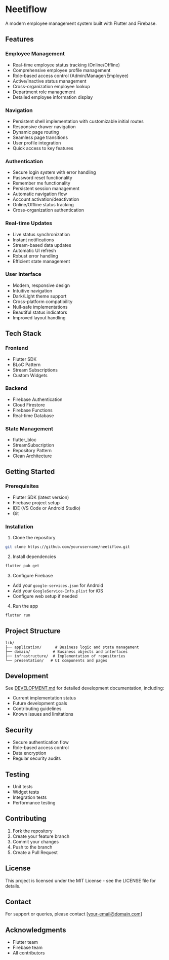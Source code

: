 # Neetiflow

A modern employee management system built with Flutter and Firebase.

## Features

### Employee Management
- Real-time employee status tracking (Online/Offline)
- Comprehensive employee profile management
- Role-based access control (Admin/Manager/Employee)
- Active/Inactive status management
- Cross-organization employee lookup
- Department role management
- Detailed employee information display

### Navigation
- Persistent shell implementation with customizable initial routes
- Responsive drawer navigation
- Dynamic page routing
- Seamless page transitions
- User profile integration
- Quick access to key features

### Authentication
- Secure login system with error handling
- Password reset functionality
- Remember me functionality
- Persistent session management
- Automatic navigation flow
- Account activation/deactivation
- Online/Offline status tracking
- Cross-organization authentication

### Real-time Updates
- Live status synchronization
- Instant notifications
- Stream-based data updates
- Automatic UI refresh
- Robust error handling
- Efficient state management

### User Interface
- Modern, responsive design
- Intuitive navigation
- Dark/Light theme support
- Cross-platform compatibility
- Null-safe implementations
- Beautiful status indicators
- Improved layout handling

## Tech Stack

### Frontend
- Flutter SDK
- BLoC Pattern
- Stream Subscriptions
- Custom Widgets

### Backend
- Firebase Authentication
- Cloud Firestore
- Firebase Functions
- Real-time Database

### State Management
- flutter_bloc
- StreamSubscription
- Repository Pattern
- Clean Architecture

## Getting Started

### Prerequisites
- Flutter SDK (latest version)
- Firebase project setup
- IDE (VS Code or Android Studio)
- Git

### Installation

1. Clone the repository
```bash
git clone https://github.com/yourusername/neetiflow.git
```

2. Install dependencies
```bash
flutter pub get
```

3. Configure Firebase
- Add your `google-services.json` for Android
- Add your `GoogleService-Info.plist` for iOS
- Configure web setup if needed

4. Run the app
```bash
flutter run
```

## Project Structure

```
lib/
├── application/      # Business logic and state management
├── domain/          # Business objects and interfaces
├── infrastructure/  # Implementation of repositories
└── presentation/   # UI components and pages
```

## Development

See [DEVELOPMENT.md](DEVELOPMENT.md) for detailed development documentation, including:
- Current implementation status
- Future development goals
- Contributing guidelines
- Known issues and limitations

## Security

- Secure authentication flow
- Role-based access control
- Data encryption
- Regular security audits

## Testing

- Unit tests
- Widget tests
- Integration tests
- Performance testing

## Contributing

1. Fork the repository
2. Create your feature branch
3. Commit your changes
4. Push to the branch
5. Create a Pull Request

## License

This project is licensed under the MIT License - see the LICENSE file for details.

## Contact

For support or queries, please contact [your-email@domain.com]

## Acknowledgments

- Flutter team
- Firebase team
- All contributors
